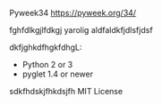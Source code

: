 Pyweek34 https://pyweek.org/34/

fghfdlkgjlfdkgj yarolig aldfaldkfjdlsfjdsf

dkfjghkdfhgkfdhgL:

* Python 2 or 3 
* pyglet 1.4 or newer

sdkfhdskjfhkdsjfh MIT License


